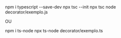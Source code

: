 npm i typescript --save-dev
npx tsc --init
npx tsc
node decorator/exemplo.js

OU

npm i ts-node
npx ts-node decorator/exemplo.ts
